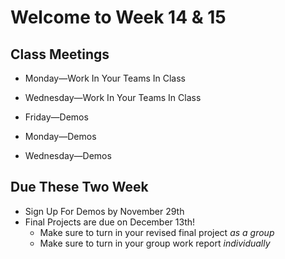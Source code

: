 # Welcome to Week 14 & 15

## Class Meetings

* Monday—Work In Your Teams In Class
* Wednesday—Work In Your Teams In Class
* Friday—Demos

* Monday—Demos
* Wednesday—Demos

## Due These Two Week

* Sign Up For Demos by November 29th
* Final Projects are due on December 13th!
	* Make sure to turn in your revised final project *as a group*
	* Make sure to turn in your group work report *individually*